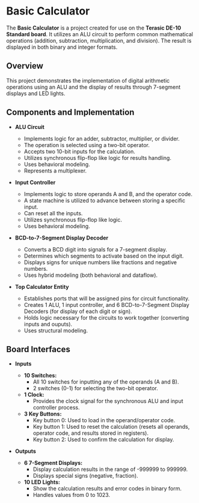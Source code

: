 # Basic Calculator

The **Basic Calculator** is a project created for use on the **Terasic DE-10 Standard board**. It utilizes an ALU circuit to perform common mathematical operations (addition, subtraction, multiplication, and division). The result is displayed in both binary and integer formats.

## Overview

This project demonstrates the implementation of digital arithmetic operations using an ALU and the display of results through 7-segment displays and LED lights.

## Components and Implementation

- **ALU Circuit**
  - Implements logic for an adder, subtractor, multiplier, or divider.
  - The operation is selected using a two-bit operator.
  - Accepts two 10-bit inputs for the calculation.
  - Utilizes synchronous flip-flop like logic for results handling.
  - Uses behavioral modeling.
  - Represents a multiplexer.
 
- **Input Controller**
  - Implements logic to store operands A and B, and the operator code.
  - A state machine is utilized to advance between storing a specific input.
  - Can reset all the inputs.
  - Utilizes synchronous flip-flop like logic.
  - Uses behavioral modeling.

- **BCD-to-7-Segment Display Decoder**
  - Converts a BCD digit into signals for a 7-segment display.
  - Determines which segments to activate based on the input digit.
  - Displays signs for unique numbers like fractions and negative numbers.
  - Uses hybrid modeling (both behavioral and dataflow).
 
- **Top Calculator Entity**
  - Establishes ports that will be assigned pins for circuit functionality.
  - Creates 1 ALU, 1 input controller, and 6 BCD-to-7-Segment Display Decoders (for display of each digit or sign).
  - Holds logic necessary for the circuits to work together (converting inputs and ouputs).
  - Uses structural modeling.

## Board Interfaces

- **Inputs**
  - **10 Switches:**  
    - All 10 switches for inputting any of the operands (A and B).
    - 2 switches (0-1) for selecting the two-bit operator.
  - **1 Clock:**  
    - Provides the clock signal for the synchronous ALU and input controller process.
  - **3 Key Buttons:**  
    - Key button 0: Used to load in the operand/operator code.
    - Key button 1: Used to reset the calculation (resets all operands, operator code, and results stored in registers).
    - Key button 2: Used to confirm the calculation for display.

- **Outputs**
  - **6 7-Segment Displays:**  
    - Display calculation results in the range of -999999 to 999999.
    - Displays special signs (negative, fraction).
  - **10 LED Lights:**  
    - Show the calculation results and error codes in binary form.
    - Handles values from 0 to 1023.
